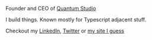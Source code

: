 Founder and CEO of [Quantum Studio](https://www.quantumstudio.pt/)

I build things. Known mostly for Typescript adjacent stuff.

Checkout my [LinkedIn](https://www.linkedin.com/in/rodrigosantos7/), [Twitter](https://x.com/RodrigoS61503) or [my site I guess](https://rodrigosantos.dev)
